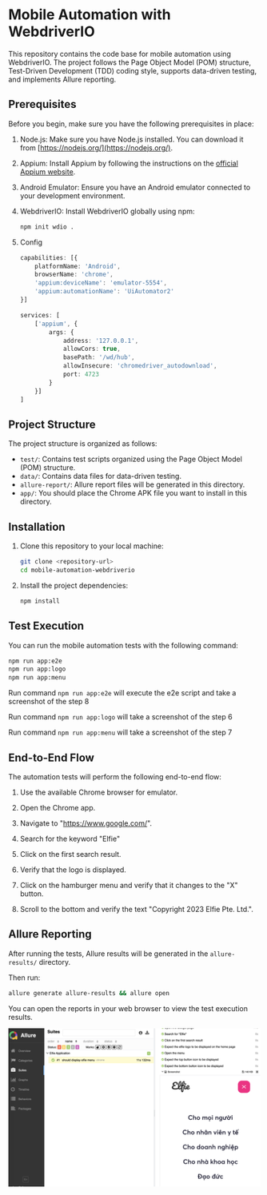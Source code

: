 # Mobile Automation with WebdriverIO

This repository contains the code base for mobile automation using WebdriverIO. The project follows the Page Object Model (POM) structure, Test-Driven Development (TDD) coding style, supports data-driven testing, and implements Allure reporting.

## Prerequisites

Before you begin, make sure you have the following prerequisites in place:

1. Node.js: Make sure you have Node.js installed. You can download it from [https://nodejs.org/](https://nodejs.org/).

2. Appium: Install Appium by following the instructions on the [official Appium website](http://appium.io/).

3. Android Emulator: Ensure you have an Android emulator connected to your development environment.

4. WebdriverIO: Install WebdriverIO globally using npm:

   ```bash
   npm init wdio .
   ```

5. Config

    ```typescript
    capabilities: [{
        platformName: 'Android',
        browserName: 'chrome',
        'appium:deviceName': 'emulator-5554',
        'appium:automationName': 'UiAutomator2'
    }]
    ```

    ```typescript
    services: [
        ['appium', {
            args: {
                address: '127.0.0.1',
                allowCors: true,
                basePath: '/wd/hub',
                allowInsecure: 'chromedriver_autodownload',
                port: 4723
            }
        }]
    ]
    ```

## Project Structure

The project structure is organized as follows:

- `test/`: Contains test scripts organized using the Page Object Model (POM) structure.
- `data/`: Contains data files for data-driven testing.
- `allure-report/`: Allure report files will be generated in this directory.
- `app/`: You should place the Chrome APK file you want to install in this directory.

## Installation

1. Clone this repository to your local machine:

   ```bash
   git clone <repository-url>
   cd mobile-automation-webdriverio
   ```

2. Install the project dependencies:

   ```bash
   npm install
   ```

## Test Execution

You can run the mobile automation tests with the following command:

```bash
npm run app:e2e
npm run app:logo
npm run app:menu
```

Run command `npm run app:e2e` will execute the e2e script and take a screenshot of the step 8

Run command `npm run app:logo` will take a screenshot of the step 6

Run command `npm run app:menu` will take a screenshot of the step 7

## End-to-End Flow

The automation tests will perform the following end-to-end flow:

1. Use the available Chrome browser for emulator.

2. Open the Chrome app.

3. Navigate to "https://www.google.com/".

4. Search for the keyword "Elfie"

5. Click on the first search result.

6. Verify that the logo is displayed.

7. Click on the hamburger menu and verify that it changes to the "X" button.

8. Scroll to the bottom and verify the text "Copyright 2023 Elfie Pte. Ltd.".

## Allure Reporting

After running the tests, Allure results will be generated in the `allure-results/` directory.

Then run:

```bash
allure generate allure-results && allure open
```

You can open the reports in your web browser to view the test execution results.

![](/data/img/report.png)